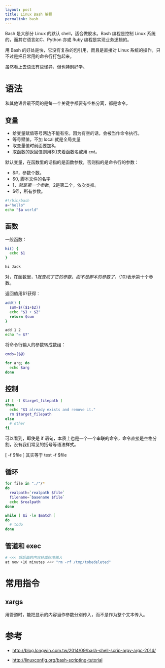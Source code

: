 ```yaml
---
layout: post
title: Linux Bash 编程
permalink: bash
---
```


Bash 是大部分 Linux 的默认 shell，适合做胶水。Bash 编程是控制 Linux 系统的，而其它语言如C、Python 亦或 Ruby 编程是实现业务逻辑的。

用 Bash 的好处是快，它没有复杂的包引用，而且是直接对 Linux 系统的操作，只不过是把日常用的命令行打包起来。

虽然看上去语法有些怪异，但也特别好学。

# 语法
和其他语言最不同的是每一个关键字都要有空格分离，都是命令。

## 变量

* 给变量赋值等号两边不能有空。因为有空的话，会被当作命令执行。
* 等号赋值，不加 local 就是全局变量
* 取变量值时前面要加$。
* 取函数的返回值则用$()夹着函数名或用 `cmd`。

默认变量，在函数里的话指的是函数参数，否则指的是命令行的参数：

* $#，参数个数。
* $0, 脚本文件的名字
* $1，就是第一个参数，$2是第二个，依次类推。
* $@，所有参数。


```sh
#!/bin/bash
a="hello"
echo "$a world"
```

## 函数

一般函数：

```sh
hi() {
  echo $1
}

hi Jack
```

对，在函数里，$1就变成了它的参数，而不是脚本的参数了，${10}表示第十个参数。


返回值用$?获得：

```sh
add() {
  sum=$(($1+$2))
  echo "$1 + $2"
  return $sum
}

add 1 2
echo "= $?"
```


将命令行输入的参数转成数组：

```bash
cmds=($@)

for arg; do
  echo $arg
done
```

## 控制


```bash
if [ -f $target_filepath ]
then
  echo "$1 already exists and remove it."
  rm $target_filepath
else
  # other
fi
```

可以看到，即使是 if 语句，本质上也是一个一个串联的命令，命令直接是空格分割，没有我们常见的括号等语法样式。

[ -f $file ] 其实等于 test -f $file

## 循环

```bash
for file in "./"/*
do
  realpath=`realpath $file`
  filename=`basename $file`
  echo $realpath
done
```

```bash
while [ $i -le $match ]
do
  # todo
done
```


## 管道和 exec

```bash
# <<< 将后面的内容转成标准输入
at now +10 minutes <<< "rm -rf /tmp/tobedeleted"
```


# 常用指令

## xargs

用管道时，能把显示的内容当作参数分别传入，而不是作为整个文本传入。


# 参考

* http://blog.longwin.com.tw/2014/09/bash-shell-scrip-argv-argc-2014/


* http://linuxconfig.org/bash-scripting-tutorial
